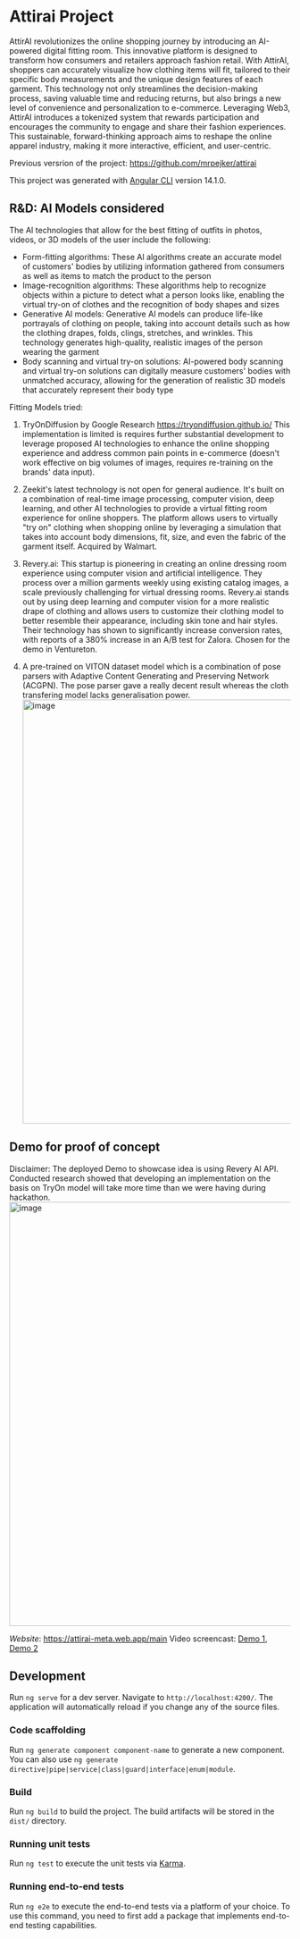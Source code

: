 # Attirai Project 
AttirAI revolutionizes the online shopping journey by introducing an AI-powered digital fitting room. This innovative platform is designed to transform how consumers and retailers approach fashion retail. With AttirAI, shoppers can accurately visualize how clothing items will fit, tailored to their specific body measurements and the unique design features of each garment. This technology not only streamlines the decision-making process, saving valuable time and reducing returns, but also brings a new level of convenience and personalization to e-commerce. Leveraging Web3, AttirAI introduces a tokenized system that rewards participation and encourages the community to engage and share their fashion experiences. This sustainable, forward-thinking approach aims to reshape the online apparel industry, making it more interactive, efficient, and user-centric.


Previous versrion of the project: https://github.com/mrpejker/attirai

This project was generated with [Angular CLI](https://github.com/angular/angular-cli) version 14.1.0.

## R&D: AI Models considered
The AI technologies that allow for the best fitting of outfits in photos, videos, or 3D models of the user include the following:
- Form-fitting algorithms: These AI algorithms create an accurate model of customers' bodies by utilizing information gathered from consumers as well as items to match the product to the person
- Image-recognition algorithms: These algorithms help to recognize objects within a picture to detect what a person looks like, enabling the virtual try-on of clothes and the recognition of body shapes and sizes
- Generative AI models: Generative AI models can produce life-like portrayals of clothing on people, taking into account details such as how the clothing drapes, folds, clings, stretches, and wrinkles. This technology generates high-quality, realistic images of the person wearing the garment
- Body scanning and virtual try-on solutions: AI-powered body scanning and virtual try-on solutions can digitally measure customers' bodies with unmatched accuracy, allowing for the generation of realistic 3D models that accurately represent their body type

Fitting Models tried:

1) TryOnDiffusion by Google Research https://tryondiffusion.github.io/
This implementation is limited is requires further substantial development to leverage proposed AI technologies to enhance the online shopping experience and address common pain points in e-commerce (doesn't work effective on big volumes of images, requires re-training on the brands' data input).

2) Zeekit's latest technology is  not open for general audience. It's built on a combination of real-time image processing, computer vision, deep learning, and other AI technologies to provide a virtual fitting room experience for online shoppers. The platform allows users to virtually "try on" clothing when shopping online by leveraging a simulation that takes into account body dimensions, fit, size, and even the fabric of the garment itself. Acquired by Walmart.

3) Revery.ai: This startup is pioneering in creating an online dressing room experience using computer vision and artificial intelligence. They process over a million garments weekly using existing catalog images, a scale previously challenging for virtual dressing rooms. Revery.ai stands out by using deep learning and computer vision for a more realistic drape of clothing and allows users to customize their clothing model to better resemble their appearance, including skin tone and hair styles. Their technology has shown to significantly increase conversion rates, with reports of a 380% increase in an A/B test for Zalora. Chosen for the demo in Ventureton.
   
4) A pre-trained on VITON dataset model which is a combination of pose parsers with Adaptive Content Generating and Preserving Network (ACGPN). The pose parser gave a really decent result whereas the cloth transfering model lacks generalisation power.
   <img width="759" alt="image" src="https://github.com/VR8889/attirai/assets/8280427/831c0c44-10ab-4ddf-b5a0-9eeb8bf45c04](https://github.com/VR8889/attirai/blob/main/4d0eb0eb-86e4-4885-a766-c9a2b2dcf8cd.png">

## Demo for proof of concept
Disclaimer: The deployed Demo to showcase idea is using Revery AI API. Conducted research showed that developing an implementation on the basis on TryOn model will take more time than we were having during hackathon. 
<img width="759" alt="image" src="https://github.com/VR8889/attirai/assets/8280427/831c0c44-10ab-4ddf-b5a0-9eeb8bf45c04">

*Website*: https://attirai-meta.web.app/main
Video screencast: [Demo 1](https://youtu.be/197bk9e9kOg), [Demo 2](https://youtu.be/aiA3NT9ZZCM)



## Development 

Run `ng serve` for a dev server. Navigate to `http://localhost:4200/`. The application will automatically reload if you change any of the source files.

### Code scaffolding

Run `ng generate component component-name` to generate a new component. You can also use `ng generate directive|pipe|service|class|guard|interface|enum|module`.

### Build

Run `ng build` to build the project. The build artifacts will be stored in the `dist/` directory.

### Running unit tests

Run `ng test` to execute the unit tests via [Karma](https://karma-runner.github.io).

### Running end-to-end tests

Run `ng e2e` to execute the end-to-end tests via a platform of your choice. To use this command, you need to first add a package that implements end-to-end testing capabilities.

